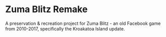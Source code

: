 # Zuma Blitz Remake
A preservation & recreation project for Zuma Blitz - an old Facebook game from 2010-2017, specifically the Kroakatoa Island update.
